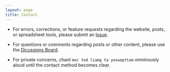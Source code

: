 ```yaml
---
layout: page
title: Contact
---
```


* For errors, corrections, or feature requests regarding the website, posts, or spreadsheet tools, please submit an [Issue](https://github.com/mpewsey/mpewsey.github.io/issues).

* For questions or comments regarding posts or other content, please use the [Dicussions Board](https://github.com/mpewsey/mpewsey.github.io/discussions).

* For private concerns, chant `moc tod liamg ta yeswepttam` omninously aloud until the contact method becomes clear.